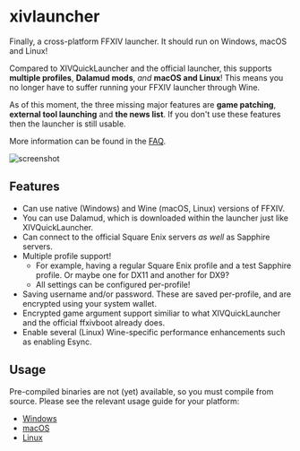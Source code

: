 # xivlauncher

Finally, a cross-platform FFXIV launcher. It should run on Windows, macOS and Linux!

Compared to XIVQuickLauncher and the official launcher, this supports
**multiple profiles**, **Dalamud mods**, _and_ **macOS and Linux**! This means you no longer
have to suffer running your FFXIV launcher through Wine.

As of this moment, the three missing major features are **game patching**, **external tool launching** and **the news list**.
If you don't use these features then the launcher is still usable.

More information can be found in the [FAQ](https://github.com/redstrate/xivlauncher/wiki/Frequently-Asked-Questions).

![screenshot](https://github.com/redstrate/xivlauncher/blob/main/misc/screenshot.png?raw=true)

## Features
* Can use native (Windows) and Wine (macOS, Linux) versions of FFXIV.
* You can use Dalamud, which is downloaded within the launcher just like XIVQuickLauncher. 
* Can connect to the official Square Enix servers _as well_ as Sapphire servers.
* Multiple profile support!
  * For example, having a regular Square Enix profile and a test Sapphire profile. Or maybe one for DX11 and another for DX9?
  * All settings can be configured per-profile! 
* Saving username and/or password. These are saved per-profile, and are encrypted using your system wallet.
* Encrypted game argument support similiar to what XIVQuickLauncher and the official ffxivboot already does.
* Enable several (Linux) Wine-specific performance enhancements such as enabling Esync.

## Usage
Pre-compiled binaries are not (yet) available, so you must compile from source. Please see the relevant
usage guide for your platform:
* [Windows](https://github.com/redstrate/xivlauncher/wiki/Windows-Usage)
* [macOS](https://github.com/redstrate/xivlauncher/wiki/macOS-Usage)
* [Linux](https://github.com/redstrate/xivlauncher/wiki/Linux-Usage)
